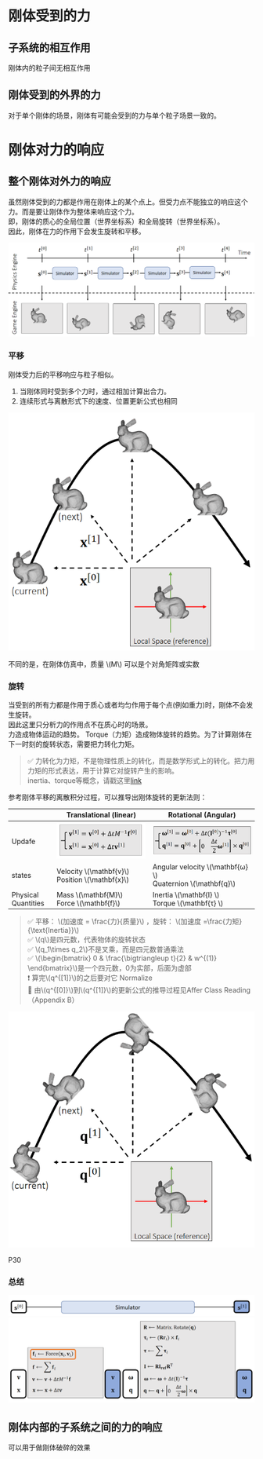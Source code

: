 # 刚体受到的力

## 子系统的相互作用

刚体内的粒子间无相互作用

## 刚体受到的外界的力

对于单个刚体的场景，刚体有可能会受到的力与单个粒子场景一致的。

# 刚体对力的响应

## 整个刚体对外力的响应

虽然刚体受到的力都是作用在刚体上的某个点上。但受力点不能独立的响应这个力。而是要让刚体作为整体来响应这个力。  
即，刚体的质心的全局位置（世界坐标系）和全局旋转（世界坐标系）。  
因此，刚体在力的作用下会发生旋转和平移。  

![](../assets/03-1.png)     

### 平移

刚体受力后的平移响应与粒子相似。  

1. 当刚体同时受到多个力时，通过相加计算出合力。
2. 连续形式与离散形式下的速度、位置更新公式也相同

![](../assets/03-3.png)     

不同的是，在刚体仿真中，质量 \\(M\\) 可以是个对角矩阵或实数

### 旋转

当受到的所有力都是作用于质心或者均匀作用于每个点(例如重力)时，刚体不会发生旋转。  
因此这里只分析力的作用点不在质心时的场景。  
力造成物体运动的趋势。 Torque（力矩）造成物体旋转的趋势。为了计算刚体在下一时刻的旋转状态，需要把力转化力矩。
> &#x2705; 力转化为力矩，不是物理性质上的转化，而是数学形式上的转化。把力用力矩的形式表达，用于计算它对旋转产生的影响。  
> inertia、torque等概念，请戳这里[link](./supplementary.md)

参考刚体平移的离散积分过程，可以推导出刚体旋转的更新法则：

|    |Translational (linear)|Rotational (Angular)|
|---|---|---|
|Updafe|![](../assets/03-23.png)   |![](../assets/03-24.png)   |
|states| Velocity \\(\mathbf{v}\\) <br> Position \\(\mathbf{x}\\)|Angular velocity \\(\mathbf{ω} \\)<br>   Quaternion \\(\mathbf{q}\\) |
| Physical Quantities |Mass \\(\mathbf{M}\\) <br> Force \\(\mathbf{f}\\) | Inertia \\(\mathbf{I} \\) <br> Torque \\(\mathbf{τ} \\) |


> &#x2705;  平移： \\(加速度 = \frac{力}{质量}\\) ，旋转： \\(加速度 =\frac{力矩}{\text{Inertia}}\\)   
> &#x2705;  \\(q\\)是四元数，代表物体的旋转状态   
> &#x2705;  \\(q_1\times q_2\\)不是叉乘，而是四元数普通乘法    
> &#x2705;  \\(\begin{bmatrix}
  0 & \frac{\bigtriangleup t}{2}  & w^{(1)}
\end{bmatrix}\\)是一个四元数，0为实部，后面为虚部   
> &#x2757;  算完\\(q^{[1]}\\)的之后要对它 Normalize     
> &#x1F50E; 由\\(q^{[0]}\\)到\\(q^{[1]}\\)的更新公式的推导过程见Affer Class Reading（Appendix B）   

![](../assets/03-20.png)    

P30 
### 总结       

![](../assets/03-27.png)  
![](../assets/04-1.png)     

## 刚体内部的子系统之间的力的响应

可以用于做刚体破碎的效果